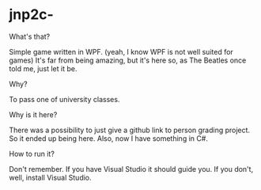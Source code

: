 # jnp2c-

What's that?

Simple game written in WPF. (yeah, I know WPF is not well suited for games) It's far from being amazing, but it's here so, as The Beatles once told me, just let it be.

Why?

To pass one of university classes.

Why is it here?

There was a possibility to just give a github link to person grading project. So it ended up being here. Also, now I have something in C#.

How to run it?

Don't remember. If you have Visual Studio it should guide you. If you don't, well, install Visual Studio.

